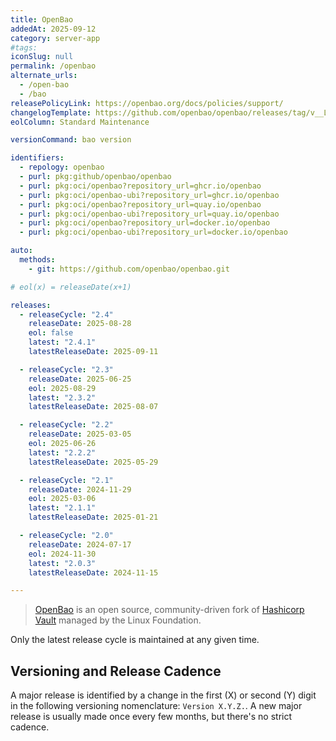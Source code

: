 ```yaml
---
title: OpenBao
addedAt: 2025-09-12
category: server-app
#tags: 
iconSlug: null
permalink: /openbao
alternate_urls:
  - /open-bao
  - /bao
releasePolicyLink: https://openbao.org/docs/policies/support/
changelogTemplate: https://github.com/openbao/openbao/releases/tag/v__LATEST__
eolColumn: Standard Maintenance

versionCommand: bao version

identifiers:
  - repology: openbao
  - purl: pkg:github/openbao/openbao
  - purl: pkg:oci/openbao?repository_url=ghcr.io/openbao
  - purl: pkg:oci/openbao-ubi?repository_url=ghcr.io/openbao
  - purl: pkg:oci/openbao?repository_url=quay.io/openbao
  - purl: pkg:oci/openbao-ubi?repository_url=quay.io/openbao
  - purl: pkg:oci/openbao?repository_url=docker.io/openbao
  - purl: pkg:oci/openbao-ubi?repository_url=docker.io/openbao

auto:
  methods:
    - git: https://github.com/openbao/openbao.git

# eol(x) = releaseDate(x+1)

releases:
  - releaseCycle: "2.4"
    releaseDate: 2025-08-28
    eol: false
    latest: "2.4.1"
    latestReleaseDate: 2025-09-11

  - releaseCycle: "2.3"
    releaseDate: 2025-06-25
    eol: 2025-08-29
    latest: "2.3.2"
    latestReleaseDate: 2025-08-07

  - releaseCycle: "2.2"
    releaseDate: 2025-03-05
    eol: 2025-06-26
    latest: "2.2.2"
    latestReleaseDate: 2025-05-29

  - releaseCycle: "2.1"
    releaseDate: 2024-11-29
    eol: 2025-03-06
    latest: "2.1.1"
    latestReleaseDate: 2025-01-21

  - releaseCycle: "2.0"
    releaseDate: 2024-07-17
    eol: 2024-11-30
    latest: "2.0.3"
    latestReleaseDate: 2024-11-15

---
```


> [OpenBao](https://openbao.org/) is an open source, community-driven fork of [Hashicorp Vault](/hashicorp-vault) managed by the Linux Foundation.

Only the latest release cycle is maintained at any given time.

## Versioning and Release Cadence

A major release is identified by a change in the first (X) or second (Y) digit in the following
versioning nomenclature: `Version X.Y.Z.`. A new major release is
usually made once every few months, but there's no strict cadence.
